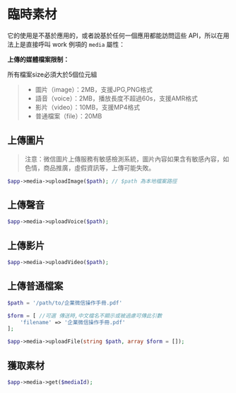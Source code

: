 # 臨時素材

它的使用是不基於應用的，或者說基於任何一個應用都能訪問這些 API，所以在用法上是直接呼叫 work 例項的 `media` 屬性：

**上傳的媒體檔案限制：**

所有檔案size必須大於5個位元組

>  - 圖片（image）：2MB，支援JPG,PNG格式
>  - 語音（voice）：2MB，播放長度不超過60s，支援AMR格式
>  - 影片（video）：10MB，支援MP4格式
>  - 普通檔案（file）：20MB

## 上傳圖片

> 注意：微信圖片上傳服務有敏感檢測系統，圖片內容如果含有敏感內容，如色情，商品推廣，虛假資訊等，上傳可能失敗。

```php
$app->media->uploadImage($path); // $path 為本地檔案路徑
```

## 上傳聲音

```php
$app->media->uploadVoice($path);
```

## 上傳影片

```php
$app->media->uploadVideo($path);
```

## 上傳普通檔案

```php
$path = '/path/to/企業微信操作手冊.pdf'

$form = [ //可選 傳送時,中文檔名不顯示或被過慮可傳此引數
    'filename' => '企業微信操作手冊.pdf'
];

$app->media->uploadFile(string $path, array $form = []);
```

## 獲取素材

```php
$app->media->get($mediaId);
```